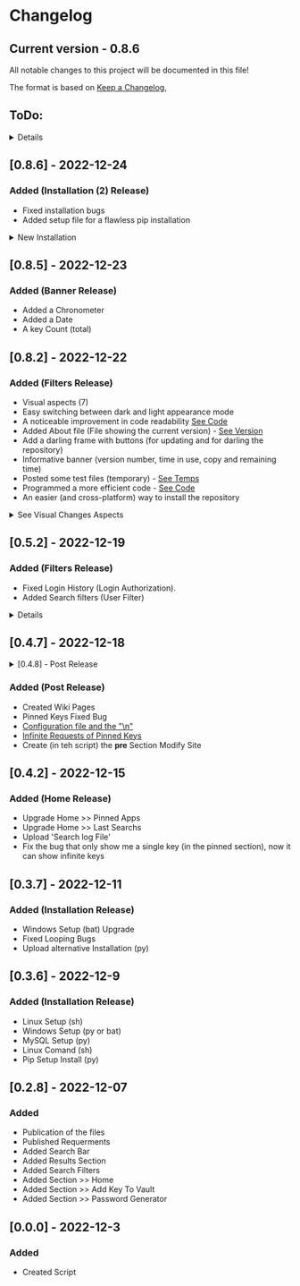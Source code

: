 # Changelog
## Current version - 0.8.6
All notable changes to this project will be documented in this file!

The format is based on [Keep a Changelog](https://keepachangelog.com/en/1.0.0/),

## ToDo:

<details>

 
## [1.0.0] - ?
<details>
 
### Will be Added (Finish Release ?)
 - Executable File (.exe)
 - Encription of the data
</details>

</details> 

## [0.8.6] - 2022-12-24

### Added (Installation (2) Release)

 - Fixed installation bugs
 - Added setup file for a flawless pip installation

<details>
 
 <summary>New Installation</summary>
 
 ```
git clone https://github.com/14wual/VKManager
cd VKManager
pip install requerements
python3 VKManager/other/mysql/mysql-setup.py
```


</details>

## [0.8.5] - 2022-12-23

### Added (Banner Release)

 - Added a Chronometer
 - Added a Date 
 - A key Count (total)

## [0.8.2] - 2022-12-22
 
### Added (Filters Release)
 - Visual aspects (7)
 - Easy switching between dark and light appearance mode
 - A noticeable improvement in code readability [See Code](https://github.com/14wual/VKManager/blob/main/main.py)
 - Added About file (File showing the current version) - [See Version](https://github.com/14wual/VKManager/blob/main/about/version)
 - Add a darling frame with buttons (for updating and for darling the repository)
 - Informative banner (version number, time in use, copy and remaining time)
 - Posted some test files (temporary) - [See Temps](https://github.com/14wual/VKManager/tree/main/test)
 - Programmed a more efficient code - [See Code](https://github.com/14wual/VKManager/blob/main/main.py)
 - An easier (and cross-platform) way to install the repository

<details>
<summary>See Visual Changes Aspects </summary> 

 - [Page Links Section] The buttons lower their opacity depending on the page where it is to inform the user where they are
 - [Page Links Section] Icons have been added
 - [Search Button] Added Icons
 - Added two different types of icons (for dark systems and light systems)
 - Posted icons
 - Added the informative banner (version, remaining time, ...)
 - A new (completely different) interface for the password generator
 
 ### Gallery 
 
 Before:
 
 ![Image - V0.4.2 Search Page](https://user-images.githubusercontent.com/105047274/209036705-80bb06fa-44e7-401c-b674-a307f9cd3f7b.png)
 
 ![Image - V0.4.2 - Home Page](https://user-images.githubusercontent.com/105047274/209036710-302f4939-de8c-47ad-a897-cb642598ec68.png)
 
 After:
 
 ![V0.8.2Image - Home Page](https://user-images.githubusercontent.com/105047274/209035118-a316f2d1-7223-47aa-ad3c-ea7a36f53458.png)

 ![V0.8.2Image - Generate Key](https://user-images.githubusercontent.com/105047274/209035179-df54d93d-3e96-4fdf-96a4-cb51a39f776a.png)
 
</details>
 
## [0.5.2] - 2022-12-19
 
### Added (Filters Release)
 - Fixed Login History (Login Authorization).
 - Added Search filters (User Filter)

<details>
Fixed Login History (Login Authorization). <br>
[ ] Before: <br>
2022-12-18 12:15:25.660903, example, <class 'main.log'> <br>
[ ] After: <br>
2022-12-18 12:37:27.714245, example, True <br>
2022-12-18 12:37:27.714245, example, False <br>
<br>
Addd Search filters (User Filter) <br>
New Feature!: Search filters. Now look up your password by username, instead of by site. <br>
</details> 

## [0.4.7] - 2022-12-18

<details>
 
 <summary>[0.4.8] - Post Release</summary>
 
### [0.4.8] - 2022-12-18
### Added (Post Release of V0.4.7) 
 - Fixed the bug that only show a content of the total. It is fixed as follows >> https://github.com/14wual/VKManager/wiki/Pinned-Keys#label-above-label
 - Changing the writing mode in the search history
</details>
 
### Added (Post Release)
 - Created Wiki Pages
 - Pinned Keys Fixed Bug
 - <a href='https://github.com/14wual/VKManager/wiki/Pinned-Keys#configuration-file-and-the-n'>Configuration file and the "\n"</a>
 - <a href='https://github.com/14wual/VKManager/wiki/Pinned-Keys#infinite-requests'>Infinite Requests of Pinned Keys</a>
 - Create (in teh script) the **pre** Section Modify Site

## [0.4.2] - 2022-12-15
 
### Added (Home Release)
 - Upgrade Home >> Pinned Apps
 - Upgrade Home >> Last Searchs
 - Upload 'Search log File'
 - Fix the bug that only show me a single key (in the pinned section), now it can show infinite keys

## [0.3.7] - 2022-12-11
 
### Added (Installation Release)
 - Windows Setup (bat) Upgrade
 - Fixed Looping Bugs
 - Upload alternative Installation (py)

## [0.3.6] - 2022-12-9
 
### Added (Installation Release)
 - Linux Setup (sh)
 - Windows Setup (py or bat)
 - MySQL Setup (py)
 - Linux Comand (sh)
 - Pip Setup Install (py)

## [0.2.8] - 2022-12-07
### Added
 - Publication of the files
 - Published Requerments
 - Added Search Bar
 - Added Results Section
 - Added Search Filters
 - Added Section >> Home
 - Added Section >> Add Key To Vault
 - Added Section >> Password Generator

## [0.0.0] - 2022-12-3
### Added
- Created Script
